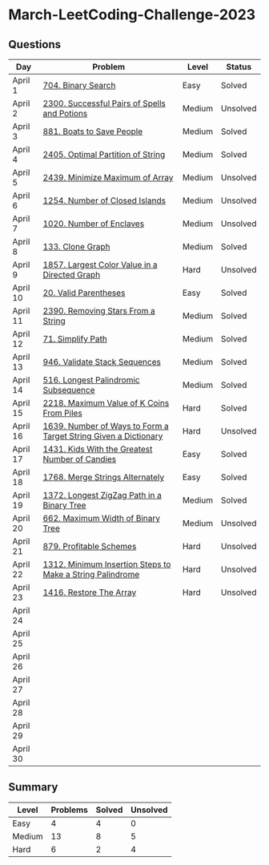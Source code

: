 # March-LeetCoding-Challenge-2023

## Questions
| Day | Problem | Level | Status |
| --- | --- | --- | --- |
| April 1 | [704. Binary Search](https://leetcode.com/problems/binary-search/) | Easy | Solved |
| April 2 | [2300. Successful Pairs of Spells and Potions](https://leetcode.com/problems/successful-pairs-of-spells-and-potions/) | Medium | Unsolved |
| April 3 | [881. Boats to Save People](https://leetcode.com/problems/boats-to-save-people/) | Medium | Solved |
| April 4 | [2405. Optimal Partition of String](https://leetcode.com/problems/optimal-partition-of-string/) | Medium | Solved |
| April 5 | [2439. Minimize Maximum of Array](https://leetcode.com/problems/minimize-maximum-of-array/) | Medium | Unsolved |
| April 6 | [1254. Number of Closed Islands](https://leetcode.com/problems/number-of-closed-islands/) | Medium | Unsolved |
| April 7 | [1020. Number of Enclaves](https://leetcode.com/problems/number-of-enclaves/) | Medium | Unsolved |
| April 8 | [133. Clone Graph](https://leetcode.com/problems/clone-graph/) | Medium | Solved |
| April 9 | [1857. Largest Color Value in a Directed Graph](https://leetcode.com/problems/largest-color-value-in-a-directed-graph/) | Hard | Unsolved |
| April 10 | [20. Valid Parentheses](https://leetcode.com/problems/valid-parentheses/) | Easy | Solved |
| April 11 | [2390. Removing Stars From a String](https://leetcode.com/problems/removing-stars-from-a-string/) | Medium | Solved |
| April 12 | [71. Simplify Path](https://leetcode.com/problems/simplify-path/) | Medium | Solved |
| April 13 | [946. Validate Stack Sequences](https://leetcode.com/problems/validate-stack-sequences/) | Medium | Solved |
| April 14 | [516. Longest Palindromic Subsequence](https://leetcode.com/problems/longest-palindromic-subsequence/) | Medium | Solved |
| April 15 | [2218. Maximum Value of K Coins From Piles](https://leetcode.com/problems/maximum-value-of-k-coins-from-piles/) | Hard | Solved |
| April 16 | [1639. Number of Ways to Form a Target String Given a Dictionary](https://leetcode.com/problems/number-of-ways-to-form-a-target-string-given-a-dictionary/) | Hard | Unsolved |
| April 17 | [1431. Kids With the Greatest Number of Candies](https://leetcode.com/problems/kids-with-the-greatest-number-of-candies/) | Easy | Solved |
| April 18 | [1768. Merge Strings Alternately](https://leetcode.com/problems/merge-strings-alternately/) | Easy | Solved |
| April 19 | [1372. Longest ZigZag Path in a Binary Tree](https://leetcode.com/problems/longest-zigzag-path-in-a-binary-tree/) | Medium | Solved |
| April 20 | [662. Maximum Width of Binary Tree](https://leetcode.com/problems/maximum-width-of-binary-tree/) | Medium | Unsolved |
| April 21 | [879. Profitable Schemes](https://leetcode.com/problems/profitable-schemes/) | Hard | Unsolved |
| April 22 | [1312. Minimum Insertion Steps to Make a String Palindrome](https://leetcode.com/problems/minimum-insertion-steps-to-make-a-string-palindrome/) | Hard | Unsolved |
| April 23 | [1416. Restore The Array](https://leetcode.com/problems/restore-the-array/) | Hard | Unsolved |
| April 24 | []() |  |  |
| April 25 | []() |  |  |
| April 26 | []() |  |  |
| April 27 | []() |  |  |
| April 28 | []() |  |  |
| April 29 | []() |  |  |
| April 30 | []() |  |  |

## Summary
| Level  | Problems | Solved | Unsolved |
| ---    | --- | --- | --- |
| Easy   | 4 | 4 | 0 |
| Medium | 13 | 8 | 5 |
| Hard   | 6 | 2 | 4 |
